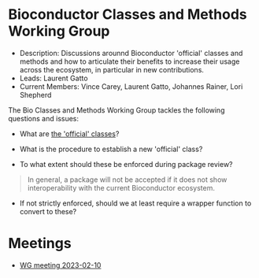 # Bioconductor Classes and Methods Working Group

- Description: Discussions arounnd Bioconductor 'official' classes and
  methods and how to articulate their benefits to increase their usage
  across the ecosystem, in particular in new contributions.
- Leads: Laurent Gatto
- Current Members: Vince Carey, Laurent Gatto, Johannes Rainer, Lori
  Shepherd

The Bio Classes and Methods Working Group tackles the following
questions and issues:

- What are [the 'official'
  classes](https://contributions.bioconductor.org/important-bioconductor-package-development-features.html#commonclass)?

- What is the procedure to establish a new 'official' class?

- To what extent should these be enforced during package review?

> In general, a package will not be accepted if it does not show
> interoperability with the current Bioconductor ecosystem.

- If not strictly enforced, should we at least require a wrapper
  function to convert to these?


# Meetings

- [WG meeting 2023-02-10](https://github.com/Bioconductor/BiocClassesWorkingGroup/issues/3)
